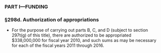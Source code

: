 ### PART I—FUNDING

### §298d. Authorization of appropriations
* For the purpose of carrying out parts B, C, and D (subject to section 297t(g) of this title), there are authorized to be appropriated $338,000,000 for fiscal year 2010, and such sums as may be necessary for each of the fiscal years 2011 through 2016.
